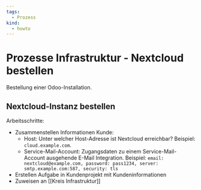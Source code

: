 ```yaml
---
tags:
  - Prozess
kind:
  - howto
---
```

# Prozesse Infrastruktur - Nextcloud bestellen

Bestellung einer Odoo-Installation.

## Nextcloud-Instanz bestellen

Arbeitsschritte:

* Zusammenstellen Informationen Kunde:
	* Host: Unter welcher Host-Adresse ist Nextcloud erreichbar? Beispiel: `cloud.example.com`.
	* Service-Mail-Account: Zugangsdaten zu einem Service-Mail-Account ausgehende E-Mail Integration. Beispiel: `email: nextcloud@example.com, password: pass1234, server: smtp.example.com:587, security: tls`
* Erstellen Aufgabe in Kundenprojekt mit Kundeninformationen
* Zuweisen an [[Kreis Infrastruktur]]

